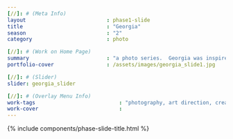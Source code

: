 ```yaml
---
[//]: # (Meta Info)
layout                          : phase1-slide
title 					        : "Georgia"
season				            : "2"
category						: photo

[//]: # (Work on Home Page)
summary                         : "a photo series.  Georgia was inspired during a visit to the state of Georgia, remembering the history of the South and standing still in it."
portfolio-cover					: /assets/images/georgia_slide1.jpg

[//]: # (Slider)
slider: georgia_slider

[//]: # (Overlay Menu Info)
work-tags 							: "photography, art direction, creative direction, talent"
work-cover							:
---
```


{% include components/phase-slide-title.html %}
